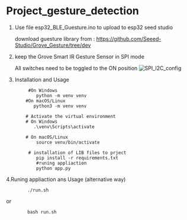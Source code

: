 # Project_gesture_detection
1. Use file esp32_BLE_Guesture.ino to upload to esp32 seed studio
   
     download guesture library from : https://github.com/Seeed-Studio/Grove_Gesture/tree/dev
2. keep the Grove Smart IR Gesture Sensor in SPI mode
   
     All switches need to be toggled to the ON position
    ![SPI_I2C_config](https://github.com/Sumanthverne357/Project_gesture_detection/assets/151477718/140b4a3f-643a-48ae-9f7c-6acb266c5685)

3. Installation and Usage

            #On Windows
               python -m venv venv
           #On macOS/Linux
              python3 -m venv venv
         
           # Activate the virtual environment
           # On Windows
              .\venv\Scripts\activate
         
           # On macOS/Linux
               source venv/bin/activate
         
            # installation of LIB files to prject
               pip install -r requirements.txt
               #runing appliaction
               python app.py
   
4.Runing appliaction ans Usage (alternative way)

   
            ./run.sh 
            
or 
            
            bash run.sh
